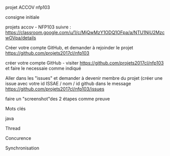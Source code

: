 projet ACCOV nfp103

consigne initiale

projets accov - NFP103 suivre : https://classroom.google.com/u/1/c/MjQwMzY1ODQ1OFpa/a/NTU1NjU2MzcwOVpa/details

Créer votre compte GitHub, et demander à rejoinder le projet https://github.com/projets2017cl/nfp103

créer votre compte GitHub - visiter https://github.com/projets2017cl/nfp103 et faire le necessaie comme indiqué

Aller dans les "issues" et demander à devenir membre du projet (créer une issue avec votre id ISSAE / nom / id github dans le message https://github.com/projets2017cl/nfp103/issues

faire un "screenshot"des 2 étapes comme preuve

Mots clés

java

Thread

Concurence

Synchronisation
